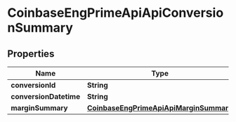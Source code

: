 
# CoinbaseEngPrimeApiApiConversionSummary

## Properties
Name | Type | Description | Notes
------------ | ------------- | ------------- | -------------
**conversionId** | **String** |  |  [optional]
**conversionDatetime** | **String** |  |  [optional]
**marginSummary** | [**CoinbaseEngPrimeApiApiMarginSummary**](CoinbaseEngPrimeApiApiMarginSummary.md) |  |  [optional]



